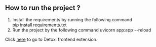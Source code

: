 ## How to run the project ?

1) Install the requirements by running the following command  
    pip install requirements.txt
2) Run the project by the following command 
    uvicorn app:app --reload
    
    
 
Click [here](https://github.com/rehabahmed98/DetoxiExtension) to go to Detoxi frontend extension.
   
